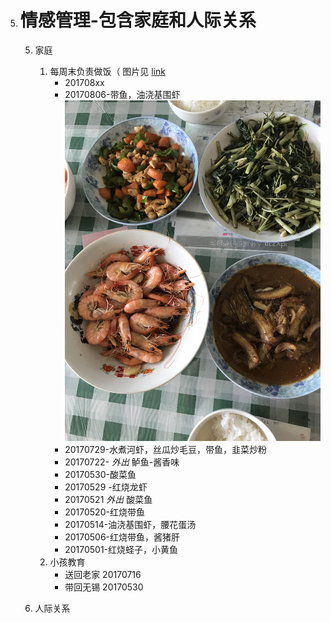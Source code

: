 5. # 情感管理-包含家庭和人际关系

    5. 家庭
        1. 每周末负责做饭（ 图片见 [link](https://github.com/leoloo0510/Emotion/tree/master/pic)
            - 201708xx
            - 20170806-带鱼，油浇基围虾
              ![image](https://github.com/leoloo0510/Emotion/blob/master/pic/20170806.JPG)
            - 20170729-水煮河虾，丝瓜炒毛豆，带鱼，韭菜炒粉
            - 20170722- *外出* 鲈鱼-酱香味 
            - 20170530-酸菜鱼
            - 20170529 -红烧龙虾
            - 20170521 *外出* 酸菜鱼
            - 20170520-红烧带鱼
            - 20170514-油浇基围虾，腰花蛋汤
            - 20170506-红烧带鱼，酱猪肝
            - 20170501-红烧蛏子，小黄鱼
        2. 小孩教育
            - 送回老家 20170716
            - 带回无锡 20170530

    6. 人际关系


    ​

    ​
